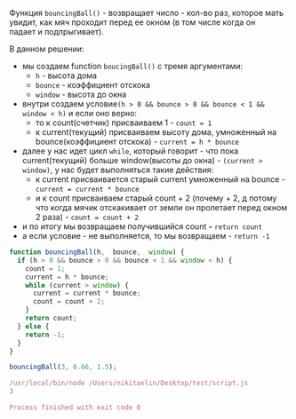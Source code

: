 Функция `bouncingBall()` - возвращает число - кол-во раз, которое мать увидит, как мяч проходит перед ее окном (в том числе когда он падает и подпрыгивает).

В данном решении:

- мы создаем function `boucingBall()` с тремя аргументами:
    - `h` - высота дома
    - `bounce` - коэффициент отскока
    - `window` - высота до окна
- внутри создаем условие`(h > 0 && bounce > 0 && bounce < 1 && window < h)` и если оно верно:
    - то к count(счетчик) присваиваем 1 - `count = 1`
    - к current(текущий) присваиваем высоту дома, умноженный на bounce(коэффициент отскока) - `current = h * bounce`
- далее у нас идет цикл `while`, который говорит - что пока current(текущий) больше window(высоты до окна) - `(current > window)`, у нас будет выполняться такие действия:
    - к current присваивается старый current умноженный на bounce - `current = current * bounce`
    - и к count присваиваем старый count + 2 (почему + 2, д потому что когда мячик отскакивает от земли он пролетает перед окном 2 раза) - `count = count + 2`
- и по итогу мы возвращаем получившийся count **-** `return count`
- а если условие - не выполняется, то мы возвращаем - `return -1`

```JavaScript
function bouncingBall(h,  bounce,  window) {
  if (h > 0 && bounce > 0 && bounce < 1 && window < h) {
    count = 1;
    current = h * bounce;
    while (current > window) {
      current = current * bounce;
      count = count + 2;
    }
    return count;
  } else {
    return -1;
  }
}

bouncingBall(3, 0.66, 1.5);
```

```JavaScript
/usr/local/bin/node /Users/nikitaelin/Desktop/test/script.js
3

Process finished with exit code 0
```